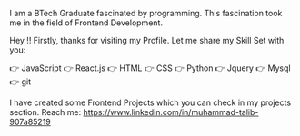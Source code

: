 I am a BTech Graduate fascinated by programming. This fascination took me in the field of Frontend Development.

Hey !! Firstly, thanks for visiting my Profile. Let me share my Skill Set with you:

👉 JavaScript
👉 React.js
👉 HTML
👉 CSS
👉 Python
👉 Jquery
👉 Mysql
👉 git

I have created some Frontend Projects which you can check in my projects section.
Reach me:
https://www.linkedin.com/in/muhammad-talib-907a85219


